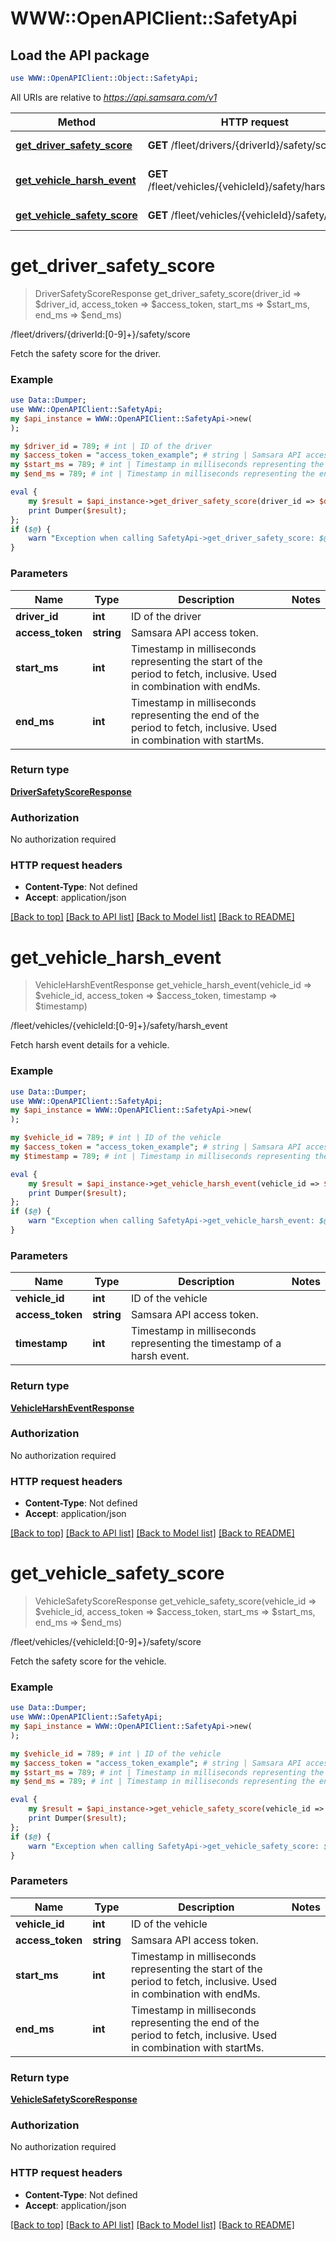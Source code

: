 # WWW::OpenAPIClient::SafetyApi

## Load the API package
```perl
use WWW::OpenAPIClient::Object::SafetyApi;
```

All URIs are relative to *https://api.samsara.com/v1*

Method | HTTP request | Description
------------- | ------------- | -------------
[**get_driver_safety_score**](SafetyApi.md#get_driver_safety_score) | **GET** /fleet/drivers/{driverId}/safety/score | /fleet/drivers/{driverId:[0-9]+}/safety/score
[**get_vehicle_harsh_event**](SafetyApi.md#get_vehicle_harsh_event) | **GET** /fleet/vehicles/{vehicleId}/safety/harsh_event | /fleet/vehicles/{vehicleId:[0-9]+}/safety/harsh_event
[**get_vehicle_safety_score**](SafetyApi.md#get_vehicle_safety_score) | **GET** /fleet/vehicles/{vehicleId}/safety/score | /fleet/vehicles/{vehicleId:[0-9]+}/safety/score


# **get_driver_safety_score**
> DriverSafetyScoreResponse get_driver_safety_score(driver_id => $driver_id, access_token => $access_token, start_ms => $start_ms, end_ms => $end_ms)

/fleet/drivers/{driverId:[0-9]+}/safety/score

Fetch the safety score for the driver.

### Example 
```perl
use Data::Dumper;
use WWW::OpenAPIClient::SafetyApi;
my $api_instance = WWW::OpenAPIClient::SafetyApi->new(
);

my $driver_id = 789; # int | ID of the driver
my $access_token = "access_token_example"; # string | Samsara API access token.
my $start_ms = 789; # int | Timestamp in milliseconds representing the start of the period to fetch, inclusive. Used in combination with endMs.
my $end_ms = 789; # int | Timestamp in milliseconds representing the end of the period to fetch, inclusive. Used in combination with startMs.

eval { 
    my $result = $api_instance->get_driver_safety_score(driver_id => $driver_id, access_token => $access_token, start_ms => $start_ms, end_ms => $end_ms);
    print Dumper($result);
};
if ($@) {
    warn "Exception when calling SafetyApi->get_driver_safety_score: $@\n";
}
```

### Parameters

Name | Type | Description  | Notes
------------- | ------------- | ------------- | -------------
 **driver_id** | **int**| ID of the driver | 
 **access_token** | **string**| Samsara API access token. | 
 **start_ms** | **int**| Timestamp in milliseconds representing the start of the period to fetch, inclusive. Used in combination with endMs. | 
 **end_ms** | **int**| Timestamp in milliseconds representing the end of the period to fetch, inclusive. Used in combination with startMs. | 

### Return type

[**DriverSafetyScoreResponse**](DriverSafetyScoreResponse.md)

### Authorization

No authorization required

### HTTP request headers

 - **Content-Type**: Not defined
 - **Accept**: application/json

[[Back to top]](#) [[Back to API list]](../README.md#documentation-for-api-endpoints) [[Back to Model list]](../README.md#documentation-for-models) [[Back to README]](../README.md)

# **get_vehicle_harsh_event**
> VehicleHarshEventResponse get_vehicle_harsh_event(vehicle_id => $vehicle_id, access_token => $access_token, timestamp => $timestamp)

/fleet/vehicles/{vehicleId:[0-9]+}/safety/harsh_event

Fetch harsh event details for a vehicle.

### Example 
```perl
use Data::Dumper;
use WWW::OpenAPIClient::SafetyApi;
my $api_instance = WWW::OpenAPIClient::SafetyApi->new(
);

my $vehicle_id = 789; # int | ID of the vehicle
my $access_token = "access_token_example"; # string | Samsara API access token.
my $timestamp = 789; # int | Timestamp in milliseconds representing the timestamp of a harsh event.

eval { 
    my $result = $api_instance->get_vehicle_harsh_event(vehicle_id => $vehicle_id, access_token => $access_token, timestamp => $timestamp);
    print Dumper($result);
};
if ($@) {
    warn "Exception when calling SafetyApi->get_vehicle_harsh_event: $@\n";
}
```

### Parameters

Name | Type | Description  | Notes
------------- | ------------- | ------------- | -------------
 **vehicle_id** | **int**| ID of the vehicle | 
 **access_token** | **string**| Samsara API access token. | 
 **timestamp** | **int**| Timestamp in milliseconds representing the timestamp of a harsh event. | 

### Return type

[**VehicleHarshEventResponse**](VehicleHarshEventResponse.md)

### Authorization

No authorization required

### HTTP request headers

 - **Content-Type**: Not defined
 - **Accept**: application/json

[[Back to top]](#) [[Back to API list]](../README.md#documentation-for-api-endpoints) [[Back to Model list]](../README.md#documentation-for-models) [[Back to README]](../README.md)

# **get_vehicle_safety_score**
> VehicleSafetyScoreResponse get_vehicle_safety_score(vehicle_id => $vehicle_id, access_token => $access_token, start_ms => $start_ms, end_ms => $end_ms)

/fleet/vehicles/{vehicleId:[0-9]+}/safety/score

Fetch the safety score for the vehicle.

### Example 
```perl
use Data::Dumper;
use WWW::OpenAPIClient::SafetyApi;
my $api_instance = WWW::OpenAPIClient::SafetyApi->new(
);

my $vehicle_id = 789; # int | ID of the vehicle
my $access_token = "access_token_example"; # string | Samsara API access token.
my $start_ms = 789; # int | Timestamp in milliseconds representing the start of the period to fetch, inclusive. Used in combination with endMs.
my $end_ms = 789; # int | Timestamp in milliseconds representing the end of the period to fetch, inclusive. Used in combination with startMs.

eval { 
    my $result = $api_instance->get_vehicle_safety_score(vehicle_id => $vehicle_id, access_token => $access_token, start_ms => $start_ms, end_ms => $end_ms);
    print Dumper($result);
};
if ($@) {
    warn "Exception when calling SafetyApi->get_vehicle_safety_score: $@\n";
}
```

### Parameters

Name | Type | Description  | Notes
------------- | ------------- | ------------- | -------------
 **vehicle_id** | **int**| ID of the vehicle | 
 **access_token** | **string**| Samsara API access token. | 
 **start_ms** | **int**| Timestamp in milliseconds representing the start of the period to fetch, inclusive. Used in combination with endMs. | 
 **end_ms** | **int**| Timestamp in milliseconds representing the end of the period to fetch, inclusive. Used in combination with startMs. | 

### Return type

[**VehicleSafetyScoreResponse**](VehicleSafetyScoreResponse.md)

### Authorization

No authorization required

### HTTP request headers

 - **Content-Type**: Not defined
 - **Accept**: application/json

[[Back to top]](#) [[Back to API list]](../README.md#documentation-for-api-endpoints) [[Back to Model list]](../README.md#documentation-for-models) [[Back to README]](../README.md)


